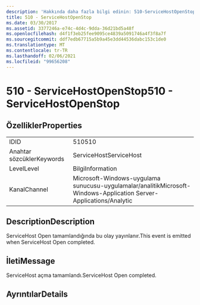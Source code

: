 ```yaml
---
description: 'Hakkında daha fazla bilgi edinin: 510-ServiceHostOpenStop'
title: 510 - ServiceHostOpenStop
ms.date: 03/30/2017
ms.assetid: 3377246a-e74c-4d4c-9dda-36d21bd5a48f
ms.openlocfilehash: d4f1f3eb25fee9095ce4839a5091746a4f3f8a7f
ms.sourcegitcommit: ddf7edb67715a5b9a45e3dd44536dabc153c1de0
ms.translationtype: MT
ms.contentlocale: tr-TR
ms.lasthandoff: 02/06/2021
ms.locfileid: "99656208"
---
```

# <a name="510---servicehostopenstop"></a><span data-ttu-id="6ea65-103">510 - ServiceHostOpenStop</span><span class="sxs-lookup"><span data-stu-id="6ea65-103">510 - ServiceHostOpenStop</span></span>

## <a name="properties"></a><span data-ttu-id="6ea65-104">Özellikler</span><span class="sxs-lookup"><span data-stu-id="6ea65-104">Properties</span></span>  
  
|||  
|-|-|  
|<span data-ttu-id="6ea65-105">ID</span><span class="sxs-lookup"><span data-stu-id="6ea65-105">ID</span></span>|<span data-ttu-id="6ea65-106">510</span><span class="sxs-lookup"><span data-stu-id="6ea65-106">510</span></span>|  
|<span data-ttu-id="6ea65-107">Anahtar sözcükler</span><span class="sxs-lookup"><span data-stu-id="6ea65-107">Keywords</span></span>|<span data-ttu-id="6ea65-108">ServiceHost</span><span class="sxs-lookup"><span data-stu-id="6ea65-108">ServiceHost</span></span>|  
|<span data-ttu-id="6ea65-109">Level</span><span class="sxs-lookup"><span data-stu-id="6ea65-109">Level</span></span>|<span data-ttu-id="6ea65-110">Bilgi</span><span class="sxs-lookup"><span data-stu-id="6ea65-110">Information</span></span>|  
|<span data-ttu-id="6ea65-111">Kanal</span><span class="sxs-lookup"><span data-stu-id="6ea65-111">Channel</span></span>|<span data-ttu-id="6ea65-112">Microsoft-Windows-uygulama sunucusu-uygulamalar/analitik</span><span class="sxs-lookup"><span data-stu-id="6ea65-112">Microsoft-Windows-Application Server-Applications/Analytic</span></span>|  
  
## <a name="description"></a><span data-ttu-id="6ea65-113">Description</span><span class="sxs-lookup"><span data-stu-id="6ea65-113">Description</span></span>  

 <span data-ttu-id="6ea65-114">ServiceHost Open tamamlandığında bu olay yayınlanır.</span><span class="sxs-lookup"><span data-stu-id="6ea65-114">This event is emitted when ServiceHost Open completed.</span></span>  
  
## <a name="message"></a><span data-ttu-id="6ea65-115">İleti</span><span class="sxs-lookup"><span data-stu-id="6ea65-115">Message</span></span>  

 <span data-ttu-id="6ea65-116">ServiceHost açma tamamlandı.</span><span class="sxs-lookup"><span data-stu-id="6ea65-116">ServiceHost Open completed.</span></span>  
  
## <a name="details"></a><span data-ttu-id="6ea65-117">Ayrıntılar</span><span class="sxs-lookup"><span data-stu-id="6ea65-117">Details</span></span>
